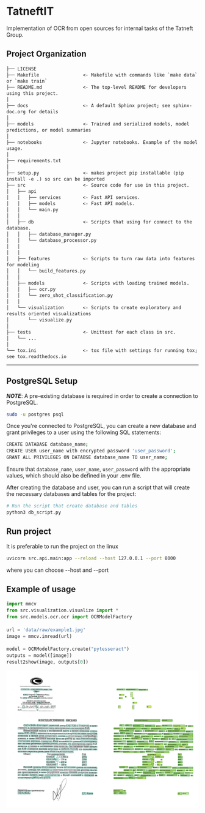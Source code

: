 TatneftIT 
==============================

Implementation of OCR from open sources for internal tasks of the Tatneft Group.

Project Organization
------------

    ├── LICENSE
    ├── Makefile                <- Makefile with commands like `make data` or `make train`
    ├── README.md               <- The top-level README for developers using this project.
    │
    ├── docs                    <- A default Sphinx project; see sphinx-doc.org for details
    │
    ├── models                  <- Trained and serialized models, model predictions, or model summaries
    │
    ├── notebooks               <- Jupyter notebooks. Example of the model usage.
    │
    ├── requirements.txt 
    │
    ├── setup.py                <- makes project pip installable (pip install -e .) so src can be imported
    ├── src                     <- Source code for use in this project.
    │   ├── api                 
    │   │   ├── services        <- Fast API services.
    │   │   ├── models          <- Fast API models.
    │   │   └── main.py
    │   │
    │   ├── db                  <- Scripts that using for connect to the database.
    │   │   ├── database_manager.py
    │   │   └── database_processor.py
    │   │
    │   │
    │   ├── features            <- Scripts to turn raw data into features for modeling
    │   │   └── build_features.py
    │   │
    │   ├── models              <- Scripts with loading trained models.
    │   │   ├── ocr.py
    │   │   └── zero_shot_classification.py
    │   │
    │   └── visualization       <- Scripts to create exploratory and results oriented visualizations
    │       └── visualize.py
    │
    ├── tests                   <- Unittest for each class in src. 
    │   └── ...
    │
    └── tox.ini                 <- tox file with settings for running tox; see tox.readthedocs.io


--------
## PostgreSQL Setup
**_NOTE_**: A pre-existing database is required in order to create a connection to PostgreSQL.
```bash
sudo -u postgres psql
```
Once you're connected to PostgreSQL, you can create a new database and grant privileges to a user using the following SQL statements:
```bash
CREATE DATABASE database_name;
CREATE USER user_name with encrypted password 'user_password';
GRANT ALL PRIVILEGES ON DATABSE database_name TO user_name;
```
Ensure that `database_name`, `user_name`, `user_password` with the appropriate values, which should also be defined in your .env file.


After creating the database and user, you can run a script that will create the necessary databases and tables for the project:
```bash
# Run the script that create database and tables
python3 db_script.py
```

## Run project
It is preferable to run the project on the linux
```bash
uvicorn src.api.main:app --reload --host 127.0.0.1 --port 8000
```
where you can choose --host and --port 

## Example of usage

```python
import mmcv
from src.visualization.visualize import *
from src.models.ocr.ocr import OCRModelFactory

url = 'data/raw/example1.jpg'
image = mmcv.imread(url)

model = OCRModelFactory.create("pytesseract")
outputs = model([image])
result2show(image, outputs[0])
```

<img src="notebooks/references/output1.png" alt="#">